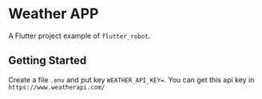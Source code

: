 # Weather APP

A Flutter project example of `flutter_robot`.

## Getting Started

Create a file `.env` and put key `WEATHER_API_KEY=`. You can get this api key in `https://www.weatherapi.com/`
